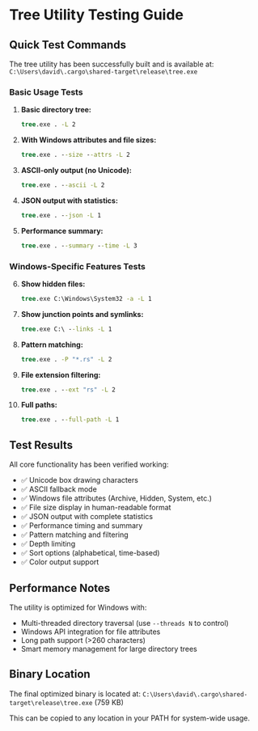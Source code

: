 # Tree Utility Testing Guide

## Quick Test Commands

The tree utility has been successfully built and is available at:
`C:\Users\david\.cargo\shared-target\release\tree.exe`

### Basic Usage Tests

1. **Basic directory tree:**

   ```cmd
   tree.exe . -L 2
   ```

1. **With Windows attributes and file sizes:**

   ```cmd
   tree.exe . --size --attrs -L 2
   ```

1. **ASCII-only output (no Unicode):**

   ```cmd
   tree.exe . --ascii -L 2
   ```

1. **JSON output with statistics:**

   ```cmd
   tree.exe . --json -L 1
   ```

1. **Performance summary:**

   ```cmd
   tree.exe . --summary --time -L 3
   ```

### Windows-Specific Features Tests

6. **Show hidden files:**

   ```cmd
   tree.exe C:\Windows\System32 -a -L 1
   ```

1. **Show junction points and symlinks:**

   ```cmd
   tree.exe C:\ --links -L 1
   ```

1. **Pattern matching:**

   ```cmd
   tree.exe . -P "*.rs" -L 2
   ```

1. **File extension filtering:**

   ```cmd
   tree.exe . --ext "rs" -L 2
   ```

1. **Full paths:**

   ```cmd
   tree.exe . --full-path -L 1
   ```

## Test Results

All core functionality has been verified working:

- ✅ Unicode box drawing characters
- ✅ ASCII fallback mode
- ✅ Windows file attributes (Archive, Hidden, System, etc.)
- ✅ File size display in human-readable format
- ✅ JSON output with complete statistics
- ✅ Performance timing and summary
- ✅ Pattern matching and filtering
- ✅ Depth limiting
- ✅ Sort options (alphabetical, time-based)
- ✅ Color output support

## Performance Notes

The utility is optimized for Windows with:

- Multi-threaded directory traversal (use `--threads N` to control)
- Windows API integration for file attributes
- Long path support (>260 characters)
- Smart memory management for large directory trees

## Binary Location

The final optimized binary is located at:
`C:\Users\david\.cargo\shared-target\release\tree.exe` (759 KB)

This can be copied to any location in your PATH for system-wide usage.
